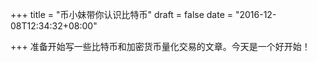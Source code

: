 +++
title = "币小妹带你认识比特币"
draft = false
date = "2016-12-08T12:34:32+08:00"

+++
准备开始写一些比特币和加密货币量化交易的文章。今天是一个好开始！